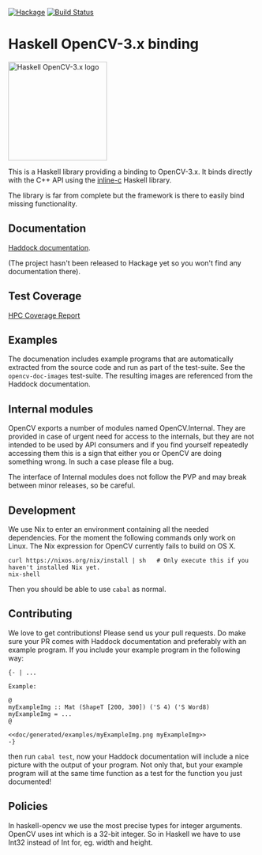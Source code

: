 [![Hackage](https://img.shields.io/hackage/v/opencv.svg)](https://hackage.haskell.org/package/opencv)
[![Build Status](https://travis-ci.org/LumiGuide/haskell-opencv.svg)](https://travis-ci.org/LumiGuide/haskell-opencv)

Haskell OpenCV-3.x binding
==========================

<img src="https://raw.githubusercontent.com/LumiGuide/haskell-opencv/master/data/haskell-opencv-logo.png" width="200px" alt="Haskell OpenCV-3.x logo" />


This is a Haskell library providing a binding to OpenCV-3.x. It binds directly
with the C++ API using the
[inline-c](https://github.com/fpco/inline-c/blob/master/README.md) Haskell
library.

The library is far from complete but the framework is there to easily bind
missing functionality.


Documentation
-------------

[Haddock documentation](http://lumiguide.github.io/haskell-opencv/doc/index.html).

(The project hasn't been released to Hackage yet so you won't find any documentation there).

Test Coverage
-------------

[HPC Coverage Report](http://lumiguide.github.io/haskell-opencv/hpc/hpc_index.html)

Examples
--------

The documenation includes example programs that are automatically extracted from
the source code and run as part of the test-suite. See the `opencv-doc-images`
test-suite. The resulting images are referenced from the Haddock documentation.

Internal modules
----------------

OpenCV exports a number of modules named OpenCV.Internal. They are
provided in case of urgent need for access to the internals, but they
are not intended to be used by API consumers and if you find yourself
repeatedly accessing them this is a sign that either you or OpenCV are
doing something wrong. In such a case please file a bug.

The interface of Internal modules does not follow the PVP and may
break between minor releases, so be careful.

Development
-----------

We use Nix to enter an environment containing all the needed dependencies. For
the moment the following commands only work on Linux. The Nix expression for
OpenCV currently fails to build on OS X.

    curl https://nixos.org/nix/install | sh   # Only execute this if you haven't installed Nix yet.
    nix-shell

Then you should be able to use `cabal` as normal.


Contributing
------------

We love to get contributions! Please send us your pull requests. Do make sure
your PR comes with Haddock documentation and preferably with an example
program. If you include your example program in the following way:

    {- | ...

    Example:

    @
    myExampleImg :: Mat (ShapeT [200, 300]) ('S 4) ('S Word8)
    myExampleImg = ...
    @

    <<doc/generated/examples/myExampleImg.png myExampleImg>>
    -}

then run `cabal test`, now your Haddock documentation will include a nice
picture with the output of your program. Not only that, but your example program
will at the same time function as a test for the function you just documented!


Policies
--------

In haskell-opencv we use the most precise types for integer
arguments. OpenCV uses int which is a 32-bit integer. So in Haskell we
have to use Int32 instead of Int for, eg. width and height.

